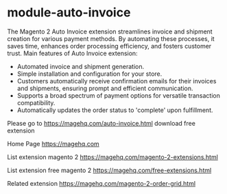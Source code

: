 # module-auto-invoice
The Magento 2 Auto Invoice extension streamlines invoice and shipment creation for various payment methods. By automating these processes, it saves time, enhances order processing efficiency, and fosters customer trust.
Main features of Auto Invoice extension:
   - Automated invoice and shipment generation.
   - Simple installation and configuration for your store.
   - Customers automatically receive confirmation emails for their invoices and shipments, ensuring prompt and efficient communication.
   - Supports a broad spectrum of payment options for versatile transaction compatibility.
   - Automatically updates the order status to 'complete' upon fulfillment.

Please go to https://magehq.com/auto-invoice.html download free extension

Home Page https://magehq.com

List extension magento 2 https://magehq.com/magento-2-extensions.html

List extension free magento 2 https://magehq.com/free-extensions.html

Related extension https://magehq.com/magento-2-order-grid.html
